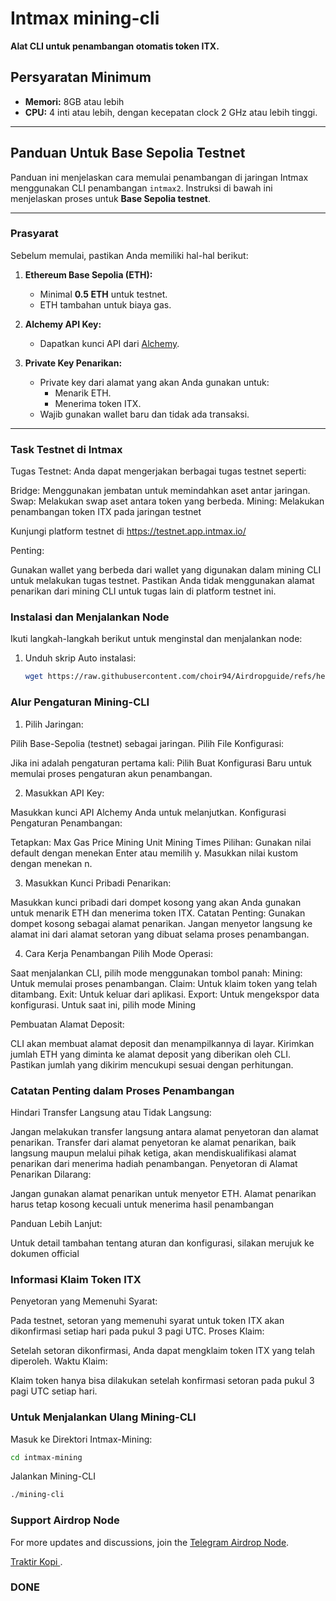 # Intmax mining-cli  

**Alat CLI untuk penambangan otomatis token ITX.**  

## Persyaratan Minimum  
- **Memori:** 8GB atau lebih  
- **CPU:** 4 inti atau lebih, dengan kecepatan clock 2 GHz atau lebih tinggi.  

---

## Panduan Untuk Base Sepolia Testnet  

Panduan ini menjelaskan cara memulai penambangan di jaringan Intmax menggunakan CLI penambangan `intmax2`. Instruksi di bawah ini menjelaskan proses untuk **Base Sepolia testnet**.  

---

### Prasyarat  

Sebelum memulai, pastikan Anda memiliki hal-hal berikut:  

1. **Ethereum Base Sepolia (ETH):**  
   - Minimal **0.5 ETH** untuk testnet.  
   - ETH tambahan untuk biaya gas.  

2. **Alchemy API Key:**  
   - Dapatkan kunci API dari [Alchemy](https://www.alchemy.com).  

3. **Private Key Penarikan:**  
   - Private key dari alamat yang akan Anda gunakan untuk:  
     - Menarik ETH.  
     - Menerima token ITX.  
   - Wajib gunakan wallet baru dan tidak ada transaksi.  

---
### Task Testnet di Intmax
Tugas Testnet:
Anda dapat mengerjakan berbagai tugas testnet seperti:

Bridge: Menggunakan jembatan untuk memindahkan aset antar jaringan.
Swap: Melakukan swap aset antara token yang berbeda.
Mining: Melakukan penambangan token ITX pada jaringan testnet

Kunjungi platform testnet di 
https://testnet.app.intmax.io/ 

Penting:

Gunakan wallet yang berbeda dari wallet yang digunakan dalam mining CLI untuk melakukan tugas testnet.
Pastikan Anda tidak menggunakan alamat penarikan dari mining CLI untuk tugas lain di platform testnet ini.

### Instalasi dan Menjalankan Node  

Ikuti langkah-langkah berikut untuk menginstal dan menjalankan node:  

1. Unduh skrip Auto instalasi:  
   ```bash
   wget https://raw.githubusercontent.com/choir94/Airdropguide/refs/heads/main/Intmax.sh && chmod +x Intmax.sh
   ```
### Alur Pengaturan Mining-CLI
1. Pilih Jaringan:

Pilih Base-Sepolia (testnet) sebagai jaringan.
Pilih File Konfigurasi:

Jika ini adalah pengaturan pertama kali:
Pilih Buat Konfigurasi Baru untuk memulai proses pengaturan akun penambangan.

2. Masukkan API Key:

Masukkan kunci API Alchemy Anda untuk melanjutkan.
Konfigurasi Pengaturan Penambangan:

Tetapkan:
Max Gas Price
Mining Unit
Mining Times
Pilihan:
Gunakan nilai default dengan menekan Enter atau memilih y.
Masukkan nilai kustom dengan menekan n.

3. Masukkan Kunci Pribadi Penarikan:

Masukkan kunci pribadi dari dompet kosong yang akan Anda gunakan untuk menarik ETH dan menerima token ITX.
Catatan Penting:
Gunakan dompet kosong sebagai alamat penarikan.
Jangan menyetor langsung ke alamat ini dari alamat setoran yang dibuat selama proses penambangan.

4. Cara Kerja Penambangan
Pilih Mode Operasi:

Saat menjalankan CLI, pilih mode menggunakan tombol panah:
Mining: Untuk memulai proses penambangan.
Claim: Untuk klaim token yang telah ditambang.
Exit: Untuk keluar dari aplikasi.
Export: Untuk mengekspor data konfigurasi.
Untuk saat ini, pilih mode Mining

Pembuatan Alamat Deposit:

CLI akan membuat alamat deposit dan menampilkannya di layar.
Kirimkan jumlah ETH yang diminta ke alamat deposit yang diberikan oleh CLI.
Pastikan jumlah yang dikirim mencukupi sesuai dengan perhitungan.

### Catatan Penting dalam Proses Penambangan
Hindari Transfer Langsung atau Tidak Langsung:

Jangan melakukan transfer langsung antara alamat penyetoran dan alamat penarikan.
Transfer dari alamat penyetoran ke alamat penarikan, baik langsung maupun melalui pihak ketiga, akan mendiskualifikasi alamat penarikan dari menerima hadiah penambangan.
Penyetoran di Alamat Penarikan Dilarang:

Jangan gunakan alamat penarikan untuk menyetor ETH.
Alamat penarikan harus tetap kosong kecuali untuk menerima hasil penambangan

Panduan Lebih Lanjut:

Untuk detail tambahan tentang aturan dan konfigurasi, silakan merujuk ke dokumen official

### Informasi Klaim Token ITX
Penyetoran yang Memenuhi Syarat:

Pada testnet, setoran yang memenuhi syarat untuk token ITX akan dikonfirmasi setiap hari pada pukul 3 pagi UTC.
Proses Klaim:

Setelah setoran dikonfirmasi, Anda dapat mengklaim token ITX yang telah diperoleh.
Waktu Klaim:

Klaim token hanya bisa dilakukan setelah konfirmasi setoran pada pukul 3 pagi UTC setiap hari.

### Untuk Menjalankan Ulang Mining-CLI
Masuk ke Direktori Intmax-Mining:

```bash
cd intmax-mining
```
Jalankan Mining-CLI
```bash
./mining-cli
```

### Support Airdrop Node

For more updates and discussions, join the [Telegram Airdrop Node](https://t.me/airdrop_node).

[Traktir Kopi ](https://trakteer.id/AirdropNode/tip).

### DONE
